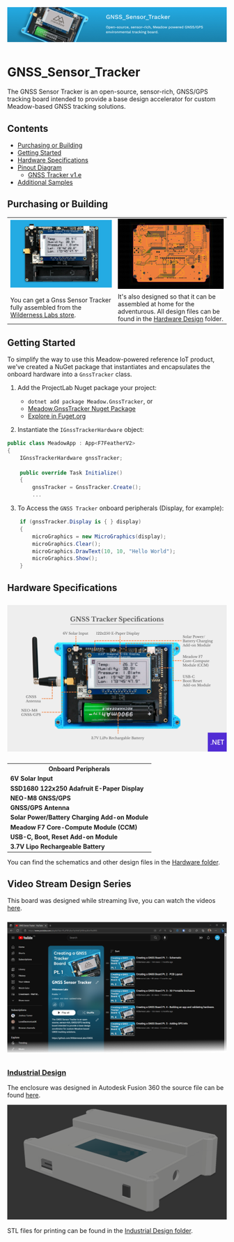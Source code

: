 <img src="Design/banner.jpg" style="margin-bottom:10px" />

# GNSS_Sensor_Tracker

The GNSS Sensor Tracker is an open-source, sensor-rich, GNSS/GPS tracking board intended to provide a base design accelerator for custom Meadow-based GNSS tracking solutions.

## Contents
* [Purchasing or Building](#purchasing-or-building)
* [Getting Started](#getting-started)
* [Hardware Specifications](#hardware-specifications)
* [Pinout Diagram](#pinout-diagram)
  * [GNSS Tracker v1.e](#project-lab-v1e)
* [Additional Samples](#additional-samples)

## Purchasing or Building

<table width="100%">
    <tr>
        <td>
            <img src="Design/gnss-tracker-store.jpg" />
        </td>
        <td>
            <img src="Design/gnss-tracker-pcb.jpg" /> 
        </td>
    </tr>
    <tr>
        <td>
            You can get a Gnss Sensor Tracker fully assembled from the <a href="https://store.wildernesslabs.co/collections/frontpage/products/project-lab-board">Wilderness Labs store</a>.
        </td>
        <td> 
            It's also designed so that it can be assembled at home for the adventurous. All design files can be found in the <a href="Source/Hardware">Hardware Design</a> folder.
        </td>
    </tr>
</table>

## Getting Started

To simplify the way to use this Meadow-powered reference IoT product, we've created a NuGet package that instantiates and encapsulates the onboard hardware into a `GnssTracker` class.

1. Add the ProjectLab Nuget package your project: 
    - `dotnet add package Meadow.GnssTracker`, or
    - [Meadow.GnssTracker Nuget Package](https://www.nuget.org/packages/Meadow.GnssTracker)
    - [Explore in Fuget.org](https://www.fuget.org/packages/Meadow.ProjectLab/0.1.0/lib/netstandard2.1/ProjectLab.dll/Meadow.Devices/ProjectLab)

2. Instantiate the `IGnssTrackerHardware` object:  
```csharp
public class MeadowApp : App<F7FeatherV2>
{
    IGnssTrackerHardware gnssTracker;

    public override Task Initialize()
    {
        gnssTracker = GnssTracker.Create();
        ...
```

3. To Access the `GNSS Tracker` onboard peripherals (Display, for example):
```csharp
    if (gnssTracker.Display is { } display)
    {
        microGraphics = new MicroGraphics(display);
        microGraphics.Clear();
        microGraphics.DrawText(10, 10, "Hello World");
        microGraphics.Show();
    }
```

## Hardware Specifications

<img src="Design/gnss-tracker-specs.jpg" style="margin-top:10px;margin-bottom:10px" />

<table>
    <tr>
        <th>Onboard Peripherals</th>
    </tr>
    <tr>
        <td><strong>6V Solar Input</strong></td>
    </tr>
    <tr>
        <td><strong>SSD1680 122x250 Adafruit E-Paper Display</strong></td>
    </tr>
    <tr>
        <td><strong>NEO-M8 GNSS/GPS</strong></td>
    </tr>
    <tr>
        <td><strong>GNSS/GPS Antenna</strong></td>
    </tr>
    <tr>
        <td><strong>Solar Power/Battery Charging Add-on Module</strong></td>
    </tr>
    <tr>
        <td><strong>Meadow F7 Core-Compute Module (CCM)</strong></td>
    </tr>
    <tr>
        <td><strong>USB-C, Boot, Reset Add-on Module</strong></td>
    </tr>
    <tr>
        <td><strong>3.7V Lipo Rechargeable Battery</strong></td>
    </tr>
</table>

You can find the schematics and other design files in the [Hardware folder](Hardware/Design%20Files/).

## Video Stream Design Series

This board was designed while streaming live, you can watch the videos [here](https://www.youtube.com/watch?v=L4MavM8ilkg&list=PLoP9Fu9zn7qY4rkFJjHBhnpI8mPlw8RfS).

<a href="https://www.youtube.com/watch?v=L4MavM8ilkg&list=PLoP9Fu9zn7qY4rkFJjHBhnpI8mPlw8RfS">
    <img src="Design/gnss-playlist.png" style="margin-top:10px;margin-bottom:10px" />
</a>

### [Industrial Design](Hardware/Enclosure)

The enclosure was designed in Autodesk Fusion 360 the source file can be found [here](Hardware/Enclosure/GNSS_Tracker_Enclosure.f3d).

![](Design/gnss-tracker-enclosure.png)

STL files for printing can be found in the [Industrial Design folder](Hardware/Enclosure/).